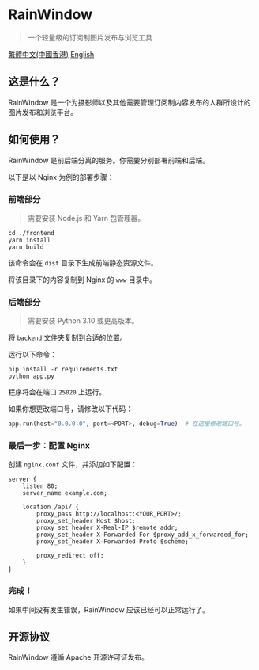 # RainWindow

> 一个轻量级的订阅制图片发布与浏览工具

[繁體中文(中國香港)](README_HK.md) [English](README.md)

## 这是什么？

RainWindow 是一个为摄影师以及其他需要管理订阅制内容发布的人群所设计的图片发布和浏览平台。

## 如何使用？

RainWindow 是前后端分离的服务。你需要分别部署前端和后端。

以下是以 Nginx 为例的部署步骤：

### 前端部分

> 需要安装 Node.js 和 Yarn 包管理器。

```shell
cd ./frontend
yarn install
yarn build
```

该命令会在 `dist` 目录下生成前端静态资源文件。

将该目录下的内容复制到 Nginx 的 `www` 目录中。

### 后端部分

> 需要安装 Python 3.10 或更高版本。

将 `backend` 文件夹复制到合适的位置。

运行以下命令：

```shell
pip install -r requirements.txt
python app.py
```

程序将会在端口 `25020` 上运行。

如果你想更改端口号，请修改以下代码：

```python
app.run(host="0.0.0.0", port=<PORT>, debug=True)  # 在这里修改端口号。
```

### 最后一步：配置 Nginx

创建 `nginx.conf` 文件，并添加如下配置：

```nginx
server {
    listen 80;
    server_name example.com;

    location /api/ {
        proxy_pass http://localhost:<YOUR_PORT>/;
        proxy_set_header Host $host;
        proxy_set_header X-Real-IP $remote_addr;
        proxy_set_header X-Forwarded-For $proxy_add_x_forwarded_for;
        proxy_set_header X-Forwarded-Proto $scheme;

        proxy_redirect off;
    }
}
```

### 完成！

如果中间没有发生错误，RainWindow 应该已经可以正常运行了。

## 开源协议

RainWindow 遵循 Apache 开源许可证发布。
